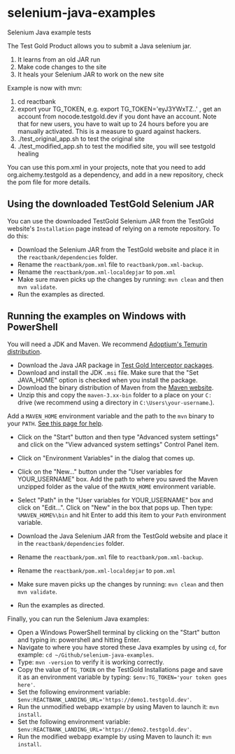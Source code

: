 # selenium-java-examples

Selenium Java example tests

The Test Gold Product allows you to submit a Java selenium jar.

1. It learns from an old JAR run
2. Make code changes to the site
3. It heals your Selenium JAR to work on the new site

Example is now with mvn:

1. cd reactbank
2. export your TG_TOKEN, e.g. export TG_TOKEN='eyJ3YWxTZ..' , get an account from nocode.testgold.dev if you dont have an account. Note that for new users, you have to wait up to 24 hours before you are manually activated. This is a measure to guard against hackers.
3. ./test_original_app.sh to test the original site
4. ./test_modified_app.sh to test the modified site, you will see testgold healing

You can use this pom.xml in your projects, note that you need to add org.aichemy.testgold as a dependency, and add in a new repository, check the pom file for more details.

## Using the downloaded TestGold Selenium JAR

You can use the downloaded TestGold Selenium JAR from the TestGold website's `Installation` page instead of relying on a remote repository.
To do this:

- Download the Selenium JAR from the TestGold website and place it in the `reactbank/dependencies` folder.
- Rename the `reactbank/pom.xml` file to `reactbank/pom.xml-backup`.
- Rename the `reactbank/pom.xml-localdepjar` to `pom.xml`
- Make sure maven picks up the changes by running: `mvn clean` and then `mvn validate`.
- Run the examples as directed.

## Running the examples on Windows with PowerShell

You will need a JDK and Maven. We recommend [Adoptium's Temurin distribution](https://adoptium.net/).

- Download the Java JAR package in [Test Gold Interceptor packages](https://dev.k8s.testgold.dev/details/installation).
- Download and install the JDK `.msi` file. Make sure that the "Set JAVA_HOME" option is checked when you install the package.
- Download the binary distribution of Maven from the [Maven website](https://dlcdn.apache.org/maven/maven-3/3.8.4/binaries/apache-maven-3.8.4-bin.zip).
- Unzip this and copy the `maven-3.xx-bin` folder to a place on your `C:` drive (we recommend using a directory in `C:\Users\your-username`.).

Add a `MAVEN_HOME` environment variable and the path to the `mvn` binary to your `PATH`. [See this page for help](https://mkyong.com/maven/how-to-install-maven-in-windows/).

- Click on the "Start" button and then type "Advanced system settings" and click on the "View advanced system settings" Control Panel item.
- Click on "Environment Variables" in the dialog that comes up.
- Click on the "New..." button under the "User variables for YOUR_USERNAME" box. Add the path to where you saved the Maven unzipped folder as the value of the `MAVEN_HOME` environment variable.
- Select "Path" in the "User variables for YOUR_USERNAME" box and click on "Edit...". Click on "New" in the box that pops up. Then type: `%MAVEN_HOME%\bin` and hit Enter to add this item to your `Path` environment variable.

- Download the Java Selenium JAR from the TestGold website and place it in the `reactbank/dependencies` folder.
- Rename the `reactbank/pom.xml` file to `reactbank/pom.xml-backup`.
- Rename the `reactbank/pom.xml-localdepjar` to `pom.xml`
- Make sure maven picks up the changes by running: `mvn clean` and then `mvn validate`.
- Run the examples as directed. 


Finally, you can run the Selenium Java examples:

- Open a Windows PowerShell terminal by clicking on the "Start" button and typing in: powershell and hitting Enter.
- Navigate to where you have stored these Java examples by using `cd`, for example: `cd ~/Github/selenium-java-examples`.
- Type: `mvn -version` to verify it is working correctly.
- Copy the value of `TG_TOKEN` on the TestGold Installations page and save it as an environment variable by typing: `$env:TG_TOKEN='your token goes here'`.
- Set the following environment variable: `$env:REACTBANK_LANDING_URL='https://demo1.testgold.dev'`.
- Run the unmodified webapp example by using Maven to launch it: `mvn install`.
- Set the following environment variable: `$env:REACTBANK_LANDING_URL='https://demo2.testgold.dev'`.
- Run the modified webapp example by using Maven to launch it: `mvn install`.
